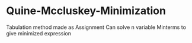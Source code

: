 # Quine-Mccluskey-Minimization
Tabulation method made as Assignment
Can solve n variable Minterms to give minimized expression